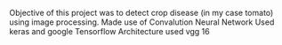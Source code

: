 Objective of this project was to detect crop disease (in my case tomato) using image processing.
Made use of Convalution Neural Network
Used keras and google Tensorflow
Architecture used vgg 16
